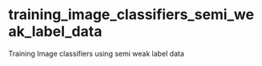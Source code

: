 # training_image_classifiers_semi_weak_label_data
Training Image classifiers using semi weak label data
